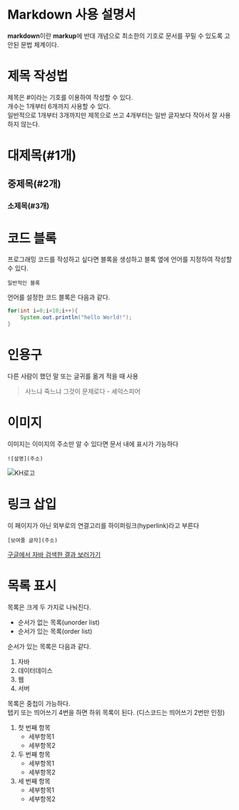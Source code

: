 # Markdown 사용 설명서

**markdown**이란 **markup**에 반대 개념으로 최소한의 기호로 문서를 꾸밀 수 있도록 고안된 문법 체계이다.

# 제목 작성법

제목은 #이라는 기호를 이용하여 작성할 수 있다.  
개수는 1개부터 6개까지 사용할 수 있다.  
일반적으로 1개부터 3개까지만 제목으로 쓰고 4개부터는 일반 글자보다 작아서 잘 사용하지 않는다.  
  
# 대제목(#1개)
## 중제목(#2개)
### 소제목(#3개)  
  
  
# 코드 블록

프로그래밍 코드를 작성하고 싶다면 블록을 생성하고 블록 옆에 언어를 지정하여 작성할 수 있다.
  
```
일반적인 블록
```
    
언어를 설정한 코드 블록은 다음과 같다.
  
```java
for(int i=0;i<10;i++){
	System.out.println("hello World!");
}
```

# 인용구

다른 사람이 했던 말 또는 글귀를 옮겨 적을 때 사용

> 사느냐 죽느냐 그것이 문제로다 - 셰익스피어

# 이미지

이미지는 이미지의 주소만 알 수 있다면 문서 내에 표시가 가능하다

```
![설명](주소)
```

![KH로고](https://image.rocketpunch.com/company/105846/khjeongbogyoyugweon_logo_1572925088.png?s=400x400&t=inside)


# 링크 삽입

이 페이지가 아닌 외부로의 연결고리를 하이퍼링크(hyperlink)라고 부른다

```
[보여줄 글자](주소)
```

[구글에서 자바 검색한 결과 보러가기](https://www.google.com/search?q=%EC%9E%90%EB%B0%94&sca_esv=593031284&bih=953&biw=1920&hl=ko&source=hp&ei=wESFZfarKMPh2roPsaaioA0&iflsig=AO6bgOgAAAAAZYVS0EsLOKetBaJXNTGLKeu4tXnO2BXC&ved=0ahUKEwj2i9OizKKDAxXDsFYBHTGTCNQQ4dUDCAw&uact=5&oq=%EC%9E%90%EB%B0%94&gs_lp=Egdnd3Mtd2l6IgbsnpDrsJQyChAAGAMYjwEY6gIyChAuGAMYjwEY6gIyChAAGAMYjwEY6gIyChAuGAMYjwEY6gIyChAAGAMYjwEY6gIyChAAGAMYjwEY6gIyChAuGAMYjwEY6gIyChAAGAMYjwEY6gIyChAAGAMYjwEY6gIyChAAGAMYjwEY6gJI1wlQAFi6CHABeACQAQCYAf4BoAHwA6oBAzItMrgBA8gBAPgBAagCCsICCxAAGIAEGLEDGIMBwgIFEAAYgATCAgQQABgDwgILEC4YgAQYsQMYgwHCAhEQLhiABBixAxiDARjHARjRA8ICCxAuGIAEGMcBGK8BwgIHEAAYgAQYCg&sclient=gws-wiz)


# 목록 표시

목록은 크게 두 가지로 나눠진다.

- 순서가 없는 목록(unorder list)
- 순서가 있는 목록(order list)

순서가 있는 목록은 다음과 같다.

1. 자바
2. 데이터데이스
3. 웹
4. 서버

목록은 중첩이 가능하다.  
탭키 또는 띄어쓰기 4번을 하면 하위 목록이 된다.
(디스코드는 띄어쓰기 2번만 인정)

1. 첫 번째 항목  
	- 세부항목1  
    - 세부항목2  
2. 두 번째 항목  
	- 세부항목1  
    - 세부항목2  
3. 세 번째 항목  
	- 세부항목1  
    - 세부항목2  


